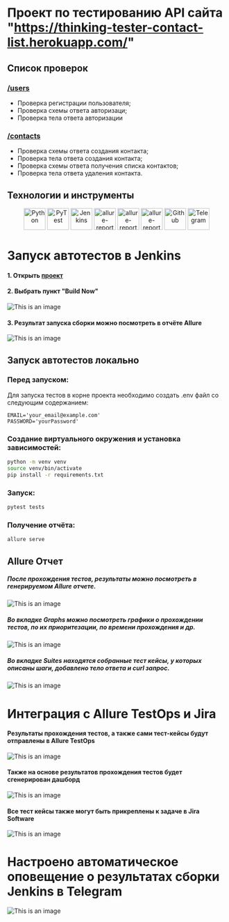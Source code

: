 # Проект по тестированию API сайта "https://thinking-tester-contact-list.herokuapp.com/"
## Список проверок
### <a href='https://github.com/evgeniili0322/contact-list-api-tests/blob/master/tests/test_users.py'>/users</a>
 - Проверка регистрации пользователя;
 - Проверка схемы ответа авторизаци;
 - Проверка тела ответа авторизации

### <a href='https://github.com/evgeniili0322/contact-list-api-tests/blob/master/tests/test_contacts.py'>/contacts</a>
 - Проверка схемы ответа создания контакта;
 - Проверка тела ответа создания контакта;
 - Проверка схемы ответа получения списка контактов;
 - Проверка тела ответа удаления контакта.

## Технoлoгии и инструмeнты
<p align="center">
<a href="https://www.python.org/"><img src="design/icons/python.svg" width="50" height="50"  alt="Python" title="Python"/></a>
<a href="https://docs.pytest.org/"><img src="design/icons/pytest.svg" width="50" height="50"  alt="PyTest" title="PyTest"/></a>
<a href="https://www.jenkins.io/"><img src="design/icons/jenkins.svg" width="50" height="50"  alt="Jenkins" title="Jenkins"/></a>
<a href="https://qameta.io/allure-report/"><img src="design/icons/allure.png" width="50" height="50"  alt="allure-report" title="allure-report"/></a>
<a href="https://qameta.io/allure-report/"><img src="design/icons/allure_testops.png" width="50" height="50"  alt="allure-report" title="allure-report"/></a>
<a href="https://www.atlassian.com/software/jira"><img src="design/icons/jira.png" width="50" height="50"  alt="allure-report" title="allure-report"/></a>
<a href="https://github.com/"><img src="design/icons/github.png" width="50" height="50"  alt="Github" title="Github"/></a>
<a href="https://web.telegram.org/"><img src="design/icons/telegram.png" width="50" height="50"  alt="Telegram" title="Telegram"></a>
</p>

# Запуск автотестов в Jenkins
#### 1. Открыть <a target="_blank" href="https://jenkins.autotests.cloud/job/007-eugene0322-unit24-api/">проект</a>
#### 2. Выбрать пункт "**Build Now**"
![This is an image](design/images/jenkins-job.png)
#### 3. Результат запуска сборки можно посмотреть в отчёте Allure
![This is an image](design/images/jenkins-allure.png)

## Запуск автотестов локально
### Перед запуском:
Для запуска тестов в корне проекта необходимо создать .env файл со следующим содержанием:

    EMAIL='your_email@example.com'
    PASSWORD='yourPassword'
    
### Создание виртуального окружения и установка зависимостей:
```bash
python -m venv venv
source venv/bin/activate
pip install -r requirements.txt
```
### Запуск:

```bash
pytest tests
```
### Получение отчёта:
```bash
allure serve
```

## Allure Отчет
##### После прохождения тестов, результаты можно посмотреть в генерируемом Allure отчете.
![This is an image](design/images/jenkins-allure.png)

##### Во вкладке Graphs можно посмотреть графики о прохождении тестов, по их приоритезации, по времени прохождения и др.
![This is an image](design/images/allure-graphs.png)

##### Во вкладке Suites находятся собранные тест кейсы, у которых описаны шаги, добавлено тело ответа и curl запрос.
![This is an image](design/images/allure-suits.png)

# Интеграция с Allure TestOps и Jira
#### Результаты прохождения тестов, а также сами тест-кейсы будут отправлены в Allure TestOps
![This is an image](design/images/allure-testops.png)
#### Также на основе результатов прохождения тестов будет сгенерирован дашборд
![This is an image](design/images/allure-dashboard.png)
#### Все тест кейсы также могут быть прикреплены к задаче в Jira Software
![This is an image](design/images/jira.png)

# Настроено автоматическое оповещение о результатах сборки Jenkins в Telegram
![This is an image](design/images/telegram-bot-report.png)
